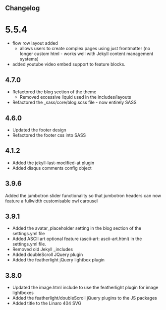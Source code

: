 ## Changelog

# 5.5.4
- flow row layout added
  - allows users to create complex pages using just frontmatter (no longer custom html - works well with Jekyll content management systems)
- added youtube video embed support to feature blocks.

## 4.7.0
- Refactored the blog section of the theme
  - Removed excessive liquid used in the includes/layouts
- Refactored the _sass/core/blog.scss file - now entirely SASS

## 4.6.0
- Updated the footer design
- Refactored the footer css into SASS

## 4.1.2
- Added the jekyll-last-modified-at plugin
- Added disqus comments config object

## 3.9.6
Added the jumbotron slider functionality so that jumbotron headers can now feature a fullwidth customisable owl carousel

## 3.9.1
- Added the avatar_placeholder setting in the blog section of the settings.yml file
- Added ASCII art optional feature (ascii-art: ascii-art.html) in the settings.yml file.
- Removed old Jekyll _includes
- Added doubleScroll JQuery plugin
- Added the featherlight jQuery lightbox plugin

## 3.8.0
- Updated the image.html include to use the featherlight plugin for image lightboxes
- Added the featherlight/doubleScroll jQuery plugins to the JS packages
- Added title to the Linaro 404 SVG
